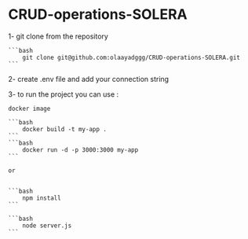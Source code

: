 # CRUD-operations-SOLERA

1- git clone from the repository 

    ```bash
        git clone git@github.com:olaayadggg/CRUD-operations-SOLERA.git
    ```

2- create .env file and add your connection string 


3- to run the project you can use : 

    docker image 

    ```bash
        docker build -t my-app .
    ```
    ```bash
        docker run -d -p 3000:3000 my-app
    ```

    or 


    ```bash
        npm install
    ```

    ```bash
        node server.js
    ```





